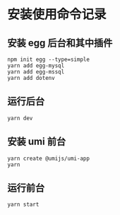 # 安装使用命令记录

## 安装 egg 后台和其中插件

    npm init egg --type=simple
    yarn add egg-mysql
    yarn add egg-mssql
    yarn add dotenv

## 运行后台

    yarn dev

## 安装 umi 前台

    yarn create @umijs/umi-app
    yarn

## 运行前台

    yarn start
